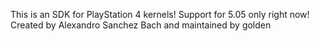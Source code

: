 This is an SDK for PlayStation 4 kernels! Support for 5.05 only right now!  
Created by Alexandro Sanchez Bach and maintained by golden